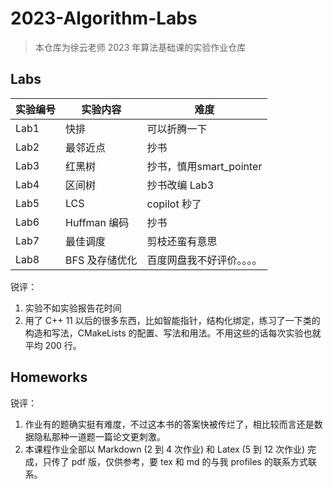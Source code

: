 # 2023-Algorithm-Labs

> 本仓库为徐云老师 2023 年算法基础课的实验作业仓库

## Labs

| 实验编号 | 实验内容       | 难度                       |
| -------- | -------------- | -------------------------- |
| Lab1     | 快排           | 可以折腾一下               |
| Lab2     | 最邻近点       | 抄书                       |
| Lab3     | 红黑树         | 抄书，慎用smart_pointer    |
| Lab4     | 区间树         | 抄书改编 Lab3              |
| Lab5     | LCS            | copilot 秒了               |
| Lab6     | Huffman 编码   | 抄书                       |
| Lab7     | 最佳调度       | 剪枝还蛮有意思             |
| Lab8     | BFS 及存储优化 | 百度网盘我不好评价。。。。 |

锐评：

1. 实验不如实验报告花时间
2. 用了 C++ 11 以后的很多东西，比如智能指针，结构化绑定，练习了一下类的构造和写法，CMakeLists 的配置、写法和用法。不用这些的话每次实验也就平均 200 行。

## Homeworks

锐评：

1. 作业有的题确实挺有难度，不过这本书的答案快被传烂了，相比较而言还是数据隐私那种一道题一篇论文更刺激。
2. 本课程作业全部以 Markdown (2 到 4 次作业) 和 Latex (5 到 12 次作业) 完成，只传了 pdf 版，仅供参考，要 tex 和 md 的与我 profiles 的联系方式联系。

